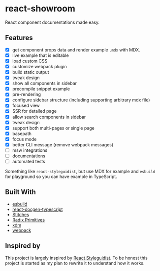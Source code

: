 # react-showroom

React component documentations made easy.

## Features

- [x] get component props data and render example `.mdx` with MDX.
- [x] live example that is editable
- [x] load custom CSS
- [x] customize webpack plugin
- [x] build static output
- [x] tweak design
- [x] show all components in sidebar
- [x] precompile snippet example
- [x] pre-rendering
- [x] configure sidebar structure (including supporting arbitrary mdx file)
- [x] focused view
- [x] SSR for detailed page
- [x] allow search components in sidebar
- [x] tweak design
- [x] support both multi-pages or single page
- [x] basepath
- [x] focus mode
- [x] better CLI message (remove webpack messages)
- [ ] msw integrations
- [ ] documentations
- [ ] automated tests

Something like `react-styleguidist`, but use MDX for example and `esbuild` for playground so you can have example in TypeScript.

## Built With

- [esbuild](https://esbuild.github.io/)
- [react-docgen-typescript](https://www.npmjs.com/package/react-docgen-typescript)
- [Stitches](https://stitches.dev/)
- [Radix Primitives](https://www.radix-ui.com/)
- [xdm](https://github.com/wooorm/xdm)
- [webpack](https://webpack.js.org/)

## Inspired by

This project is largely inspired by [React Styleguidist](https://react-styleguidist.js.org/). To be honest this project is started as my plan to rewrite it to understand how it works.

